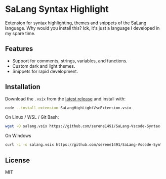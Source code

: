 # SaLang Syntax Highlight

Extension for syntax highlighting, themes and snippets of the SaLang language.
Why would you install this? Idk, it's just a language I developed in my spare time.

## Features

- Support for comments, strings, variables, and functions.
- Custom dark and light themes.
- Snippets for rapid development.

## Installation

Download the `.vsix` from the [latest release](https://github.com/serene1491/SaLang-Vscode-Syntax-Extension/releases) and install with:
```bash
code --install-extension SaLangHighLightVscExtension.vsix
```

On Linux / WSL / Git Bash:

```bash
wget -O salang.vsix https://github.com/serene1491/SaLang-Vscode-Syntax-Extension/releases/download/0.1.0/SaLangHighLightVscExtension.vsix && code --install-extension salang.vsix && rm salang.vsix
```

On Windows

```bash
curl -L -o salang.vsix https://github.com/serene1491/SaLang-Vscode-Syntax-Extension/releases/download/0.1.0/SaLangHighLightVscExtension.vsix && code --install-extension salang.vsix && del salang.vsix
```

## License

MIT
